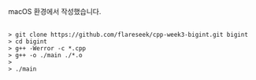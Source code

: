 macOS 환경에서 작성했습니다.<br>
<br>
```
> git clone https://github.com/flareseek/cpp-week3-bigint.git bigint
> cd bigint
> g++ -Werror -c *.cpp
> g++ -o ./main ./*.o
>
> ./main
```